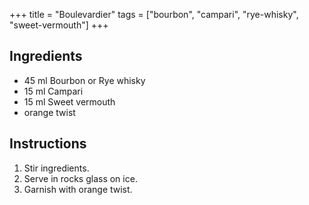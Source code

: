 +++
title = "Boulevardier"
tags = ["bourbon", "campari", "rye-whisky", "sweet-vermouth"]
+++

## Ingredients

- 45 ml Bourbon or Rye whisky
- 15 ml Campari
- 15 ml Sweet vermouth
- orange twist

## Instructions

1. Stir ingredients.
2. Serve in rocks glass on ice.
3. Garnish with orange twist.
